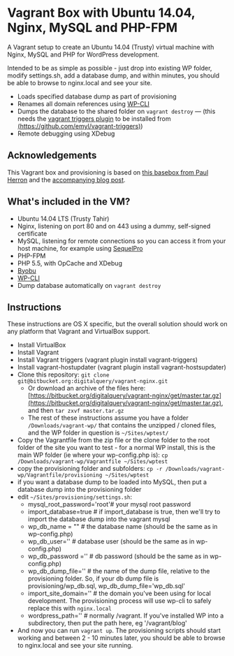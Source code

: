 # Vagrant Box with Ubuntu 14.04, Nginx, MySQL and PHP-FPM

A Vagrant setup to create an Ubuntu 14.04 (Trusty) virtual machine with Nginx, MySQL and PHP for WordPress development.

Intended to be as simple as possible - just drop into existing WP folder, modify settings.sh, add a database dump, and within minutes, you should be able to browse to nginx.local and see your site.

* Loads specified database dump as part of provisioning
* Renames all domain references using [WP-CLI](wp-cli.org)
* Dumps the database to the shared folder on `vagrant destroy` — (this needs the [vagrant triggers plugin](https://github.com/emyl/vagrant-triggers) to be installed from [(https://github.com/emyl/vagrant-triggers)](https://github.com/emyl/vagrant-triggers))
* Remote debugging using XDebug

## Acknowledgements

This Vagrant box and provisioning is based on [this basebox from Paul Herron](https://github.com/paulherron/vagrant_precise32_nginx_mysql_php-fpm) and the [accompanying blog post](http://paulherron.com/blog/making_your_own_vagrant_wordpress_box/).

## What's included in the VM?

* Ubuntu 14.04 LTS (Trusty Tahir)
* Nginx, listening on port 80 and on 443 using a dummy, self-signed certificate
* MySQL, listening for remote connections so you can access it from your host machine, for example using [SequelPro](http://www.sequelpro.com/)
* PHP-FPM
* PHP 5.5, with OpCache and XDebug
* [Byobu](http://byobu.co/)
* [WP-CLI](wp-cli.org)
* Dump database automatically on `vagrant destroy`


## Instructions

These instructions are OS X specific, but the overall solution should work on any platform that Vagrant and VirtualBox support.

* Install VirtualBox
* Install Vagrant
* Install Vagrant triggers (vagrant plugin install vagrant-triggers)
* Install vagrant-hostupdater (vagrant plugin install vagrant-hostsupdater)
* Clone this repository:  `git clone git@bitbucket.org:digitalquery/vagrant-nginx.git`
	* Or download an archive of the files here:   [https://bitbucket.org/digitalquery/vagrant-nginx/get/master.tar.gz](https://bitbucket.org/digitalquery/vagrant-nginx/get/master.tar.gz), and then `tar zxvf master.tar.gz`
	* The rest of these instructions assume you have a folder `/Downloads/vagrant-wp/` that contains the unzipped / cloned files, and the WP folder in question is `~/Sites/wptest/`
* Copy the Vagrantfile from the zip file or the clone folder to the root folder of the site you want to test - for a normal WP install, this is the main WP folder (ie where your wp-config.php is): `cp /Downloads/vagrant-wp/Vagrantfile ~/Sites/wptest`
* copy the provisioning folder and subfolders: `cp -r /Downloads/vagrant-wp/Vagrantfile/provisioning ~/Sites/wptest`
* if you want a database dump to be loaded into MySQL, then put a database dump into the provisioning folder
* edit `~/Sites/provisioning/settings.sh`:
	* mysql_root_password='root'# your mysql root password
	* import_database=true # if import_database is true, then we'll try to import the database dump into the vagrant mysql
	* wp_db_name = "" # the database name (should be the same as in wp-config.php)
	* wp_db_user='' # database user (should be the same as in wp-config.php)
	* wp_db_password ='' # db password (should be the same as in wp-config.php)
	* wp_db_dump_file='' # the name of the dump file, relative to the provisioning folder. So, if your db dump file is provisioning/wp_db.sql, wp_db_dump_file='wp_db.sql'
	* import_site_domain='' # the domain you've been using for local development. The provisioning process will use wp-cli to safely replace this with `nginx.local`
	* wordpress_path='' # normally /vagrant. If you've installed WP into a subdirectory, then put the path here, eg '/vagrant/blog'
* And now you can run `vagrant up`. The provisioning scripts should start working and between 2 - 10 minutes later, you should be able to browse to nginx.local and see your site running.
